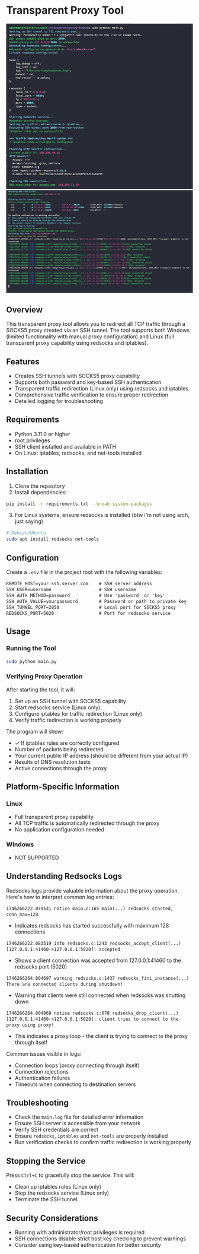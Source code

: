 # Transparent Proxy Tool
![part_1.png](images/part_1.png)
![part_2.png](images/part_2.png)
## Overview
This transparent proxy tool allows you to redirect all TCP traffic through a SOCKS5 proxy created via an SSH tunnel. The tool supports both Windows (limited functionality with manual proxy configuration) and Linux (full transparent proxy capability using redsocks and iptables).
## Features

- Creates SSH tunnels with SOCKS5 proxy capability
- Supports both password and key-based SSH authentication
- Transparent traffic redirection (Linux only) using redsocks and iptables
- Comprehensive traffic verification to ensure proper redirection
- Detailed logging for troubleshooting

## Requirements

- Python 3.11.0 or higher
- root privileges
- SSH client installed and available in PATH
- On Linux: iptables, redsocks, and net-tools installed

## Installation

1. Clone the repository
2. Install dependencies:

```bash
pip install -r requirements.txt --break-system-packages
```

3. For Linux systems, ensure redsocks is installed (btw i'm not using arch, just saying)

```bash
# Debian/Ubuntu
sudo apt install redsocks net-tools
```

## Configuration

Create a `.env` file in the project root with the following variables:

```
REMOTE_HOST=your.ssh.server.com    # SSH server address
SSH_USER=username                  # SSH username
SSH_AUTH_METHOD=password           # Use 'password' or 'key'
SSH_AUTH_VALUE=yourpassword        # Password or path to private key
SSH_TUNNEL_PORT=2050               # Local port for SOCKS5 proxy
REDSOCKS_PORT=5020                 # Port for redsocks service
```

## Usage

### Running the Tool

```bash
sudo python main.py
```

### Verifying Proxy Operation

After starting the tool, it will:

1. Set up an SSH tunnel with SOCKS5 capability
2. Start redsocks service (Linux only)
3. Configure iptables for traffic redirection (Linux only)
4. Verify traffic redirection is working properly

The program will show:
- ✓ If iptables rules are correctly configured
- Number of packets being redirected
- Your current public IP address (should be different from your actual IP)
- Results of DNS resolution tests
- Active connections through the proxy

## Platform-Specific Information

### Linux
- Full transparent proxy capability
- All TCP traffic is automatically redirected through the proxy
- No application configuration needed

### Windows
- NOT SUPPORTED

## Understanding Redsocks Logs

Redsocks logs provide valuable information about the proxy operation. Here's how to interpret common log entries:

```
1746266222.079531 notice main.c:165 main(...) redsocks started, conn_max=128
```
- Indicates redsocks has started successfully with maximum 128 connections

```
1746266222.083519 info redsocks.c:1243 redsocks_accept_client(...) [127.0.0.1:41460->127.0.0.1:5020]: accepted
```
- Shows a client connection was accepted from 127.0.0.1:41460 to the redsocks port (5020)

```
1746266264.804697 warning redsocks.c:1437 redsocks_fini_instance(...) There are connected clients during shutdown!
```
- Warning that clients were still connected when redsocks was shutting down

```
1746266264.804869 notice redsocks.c:678 redsocks_drop_client(...) [127.0.0.1:41460->127.0.0.1:5020]: client tries to connect to the proxy using proxy!
```
- This indicates a proxy loop - the client is trying to connect to the proxy through itself

Common issues visible in logs:
- Connection loops (proxy connecting through itself)
- Connection rejections
- Authentication failures
- Timeouts when connecting to destination servers

## Troubleshooting

- Check the `main.log` file for detailed error information
- Ensure SSH server is accessible from your network
- Verify SSH credentials are correct
- Ensure `redsocks`, `iptables` and `net-tools` are properly installed
- Run verification checks to confirm traffic redirection is working properly

## Stopping the Service

Press `Ctrl+C` to gracefully stop the service. This will:
- Clean up iptables rules (Linux only)
- Stop the redsocks service (Linux only) 
- Terminate the SSH tunnel

## Security Considerations

- Running with administrator/root privileges is required
- SSH connections disable strict host key checking to prevent warnings
- Consider using key-based authentication for better security
